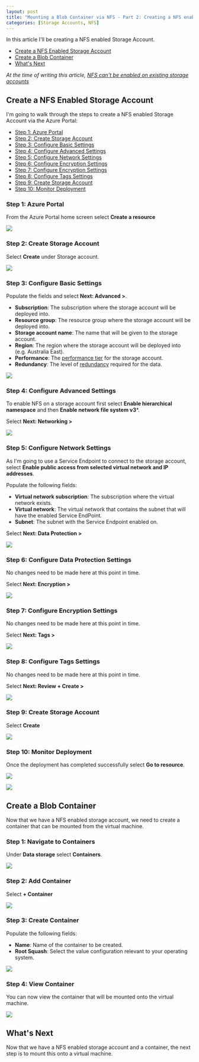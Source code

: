 ```yaml
---
layout: post
title: "Mounting a Blob Container via NFS - Part 2: Creating a NFS enabled Storage Account"
categories: [Storage Accounts, NFS]
---
```


In this article I'll be creating a NFS enabled Storage Account. 
- [Create a NFS Enabled Storage Account](#create-nfs-enabled-storage-account)
- [Create a Blob Container](#create-a-blob-container)
- [What's Next](#whats-next)

*At the time of writing this article, [NFS can't be enabled on existing storage accounts](https://docs.microsoft.com/en-us/azure/storage/blobs/network-file-system-protocol-known-issues#nfs-30-support)*

## Create a NFS Enabled Storage Account

I'm going to walk through the steps to create a NFS enabled Storage Account via the Azure Portal:
- [Step 1: Azure Portal](#step-1-azure-portal)
- [Step 2: Create Storage Account](#step-2-create-storage-account)
- [Step 3: Configure Basic Settings](#step-3-configure-basic-settings)
- [Step 4: Configure Advanced Settings](#step-4-configure-advanced-settings)
- [Step 5: Configure Network Settings](#step-5-configure-network-settings)
- [Step 6: Configure Encryption Settings](#step-6-configure-data-protection-settings)
- [Step 7: Configure Encryption Settings](#step-7-configure-encryption-settings)
- [Step 8: Configure Tags Settings](#step-8-configure-tags-settings)
- [Step 9: Create Storage Account](#step-9-create-storage-account)
- [Step 10: Monitor Deployment](#step-10-monitor-deployment)

### Step 1: Azure Portal

From the Azure Portal home screen select **Create a resource**

![](/docs/assets/images/2022-05-20-mountnfs-createstorageaccount/mountnfs-storageaccount-home.jpg)

### Step 2: Create Storage Account

Select **Create** under Storage account.

![](/docs/assets/images/2022-05-20-mountnfs-createstorageaccount/mountnfs-storageaccount-createresource.jpg)

### Step 3: Configure Basic Settings

Populate the fields and select **Next: Advanced >**.

- **Subscription**: The subscription where the storage account will be deployed into.
- **Resource group**: The resource group where the storage account will be deployed into.
- **Storage account name**: The name that will be given to the storage account.
- **Region**: The region where the storage account will be deployed into (e.g. Australia East). 
- **Performance**: The [performance tier](https://docs.microsoft.com/en-us/azure/storage/common/storage-account-overview#types-of-storage-accounts) for the storage account.
- **Redundancy**: The level of [redundancy](https://docs.microsoft.com/en-us/azure/storage/common/storage-redundancy) required for the data.

![](/docs/assets/images/2022-05-20-mountnfs-createstorageaccount/mountnfs-storageaccount-basics.jpg)

### Step 4: Configure Advanced Settings

To enable NFS on a storage account first select **Enable hierarchical namespace** and then **Enable network file system v3***.

Select **Next: Networking >** 

![](/docs/assets/images/2022-05-20-mountnfs-createstorageaccount/mountnfs-storageaccount-advanced.jpg)

### Step 5: Configure Network Settings

As I'm going to use a Service Endpoint to connect to the storage account, select **Enable public access from selected virtual network and IP addresses**.

Populate the following fields:

- **Virtual network subscription**: The subscription where the virtual network exists.
- **Virtual network**: The virtual network that contains the subnet that will have the enabled Service EndPoint.
- **Subnet**: The subnet with the Service Endpoint enabled on.

Select **Next: Data Protection >**

![](/docs/assets/images/2022-05-20-mountnfs-createstorageaccount/mountnfs-storageaccount-networking.jpg)

### Step 6: Configure Data Protection Settings

No changes need to be made here at this point in time.

Select **Next: Encryption >**

![](/docs/assets/images/2022-05-20-mountnfs-createstorageaccount/mountnfs-storageaccount-dataprotection.jpg)

### Step 7: Configure Encryption Settings

No changes need to be made here at this point in time.

Select **Next: Tags >**

![](/docs/assets/images/2022-05-20-mountnfs-createstorageaccount/mountnfs-storageaccount-encryption.jpg)

### Step 8: Configure Tags Settings
No changes need to be made here at this point in time.

Select **Next: Review + Create >**

![](/docs/assets/images/2022-05-20-mountnfs-createstorageaccount/mountnfs-storageaccount-tags.jpg)

### Step 9: Create Storage Account

Select **Create**

![](/docs/assets/images/2022-05-20-mountnfs-createstorageaccount/mountnfs-storageaccount-create.jpg)

### Step 10: Monitor Deployment

Once the deployment has completed successfully select **Go to resource**.

![](/docs/assets/images/2022-05-20-mountnfs-createstorageaccount/mountnfs-storageaccount-deployment.jpg)

![](/docs/assets/images/2022-05-20-mountnfs-createstorageaccount/mountnfs-storageaccount-overview.jpg)

## Create a Blob Container

Now that we have a NFS enabled storage account, we need to create a container that can be mounted from the virtual machine.

### Step 1: Navigate to Containers

Under **Data storage** select **Containers**.

![](/docs/assets/images/2022-05-20-mountnfs-createstorageaccount/mountnfs-container-overview.jpg)

### Step 2: Add Container

Select **+ Container**

![](/docs/assets/images/2022-05-20-mountnfs-createstorageaccount/mountnfs-container-containers.jpg)

### Step 3: Create Container

Populate the following fields:

- **Name**: Name of the container to be created. 
- **Root Squash**: Select the value configuration relevant to your operating system.

![](/docs/assets/images/2022-05-20-mountnfs-createstorageaccount/mountnfs-container-add.jpg)

### Step 4: View Container

You can now view the container that will be mounted onto the virtual machine.

![](/docs/assets/images/2022-05-20-mountnfs-createstorageaccount/mountnfs-container-complete.jpg)

## What's Next

Now that we have a NFS enabled storage account and a container, the next step is to mount this onto a virtual machine.
